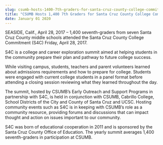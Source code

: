 ```yaml
---
slug: csumb-hosts-1400-7th-graders-for-santa-cruz-county-college-commitment-april-28
title: "CSUMB Hosts 1,400 7th Graders for Santa Cruz County College Commitment April 28"
date: January 01 2020
---
```


 
<p>
  SEASIDE, Calif., April 28, 2017 – 1,400 seventh-graders from seven Santa Cruz
  County middle schools attended the Santa Cruz County College Commitment (S4C)
  Friday, April 28, 2017.
</p>
<p>
  S4C is a college and career exploration summit aimed at helping students in
  the community prepare their plan and pathway to future college success.
</p>
<p>
  While visiting campus, students, teachers and parent volunteers learned about
  admissions requirements and how to prepare for college. Students were engaged
  with current college students in a panel format before attending a closing
  session reviewing what they learned throughout the day.
</p>
<p>
  The summit, hosted by CSUMB’s Early Outreach and Support Programs in
  partnership with S4C, is held in conjunction with CSUMB, Cabrillo College,
  School Districts of the City and County of Santa Cruz and UCSC. Hosting
  community events such as S4C is in keeping with CSUMB’s role as a community
  resource, providing forums and discussions that can impact thought and action
  on issues important to our community.
</p>
<p>
  S4C was born of educational cooperation in 2011 and is sponsored by the Santa
  Cruz County Office of Education. The yearly summit averages 1,400
  seventh&#45;graders in participation at CSUMB.
</p>
 
